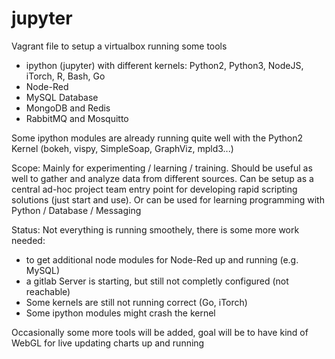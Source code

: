 # jupyter
Vagrant file to setup a virtualbox running some tools 
- ipython (jupyter) with different kernels: Python2, Python3, NodeJS, iTorch, R, Bash, Go
- Node-Red
- MySQL Database
- MongoDB and Redis
- RabbitMQ and Mosquitto

Some ipython modules are already running quite well with the Python2 Kernel (bokeh, vispy, SimpleSoap, GraphViz, mpld3...)

Scope:
Mainly for experimenting / learning / training. Should be useful as well to gather and analyze data from different sources.
Can be setup as a central ad-hoc project team entry point for developing rapid scripting solutions (just start and use).
Or can be used for learning programming with Python / Database / Messaging

Status:
Not everything is running smoothely, there is some more work needed:
- to get additional node modules for Node-Red up and running (e.g. MySQL)
- a gitlab Server is starting, but still not completly configured (not reachable)
- Some kernels are still not running correct (Go, iTorch)
- Some ipython modules might crash the kernel

Occasionally some more tools will be added, goal will be to have kind of WebGL for live updating charts up and running

